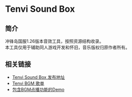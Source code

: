 # Tenvi Sound Box

## 简介
冲锋岛国服1.26版本音效工具，按照资源结构收录。  
本工具仅用于辅助同人游戏开发和怀旧，音乐版权归原作者所有。

## 相关链接
- [Tenvi Sound Box 发布地址](https://tenvi.meow42.cn/sound-box/)
- [Tenvi BGM 歌单](https://y.qq.com/n/ryqq/playlist/8477597037)
- [包含BGM点播功能的Demo](https://tenvi.meow42.cn/cocos-demo/index.html)
